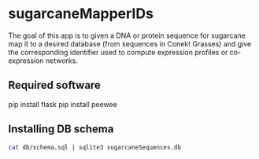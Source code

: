 # sugarcaneMapperIDs

The goal of this app is to given a DNA or protein sequence for sugarcane map it to a desired database (from sequences in Conekt Grasses) and give the corresponding identifier used to compute expression profiles or co-expression networks.

## Required software
pip install flask
pip install peewee

## Installing DB schema

```bash
cat db/schema.sql | sqlite3 sugarcaneSequences.db
```

